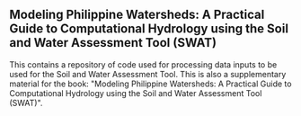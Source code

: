 ## Modeling Philippine Watersheds: A Practical Guide to Computational Hydrology using the Soil and Water Assessment Tool (SWAT) 

This contains a repository of code used for processing data inputs to be used for the Soil and Water Assessment Tool. 
This is also a supplementary material for the book: "Modeling Philippine Watersheds: A Practical Guide to Computational Hydrology using the Soil and Water Assessment Tool (SWAT)". 
